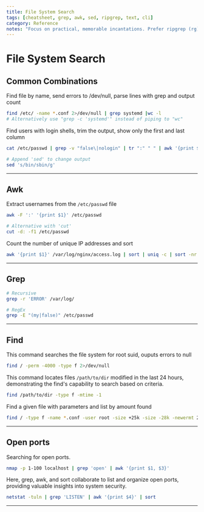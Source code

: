 ```yaml
---
title: File System Search
tags: [cheatsheet, grep, awk, sed, ripgrep, text, cli]
category: Reference
notes: "Focus on practical, memorable incantations. Prefer ripgrep (rg) where available for speed and sane defaults. GNU grep/awk/sed syntax assumed."
---
```


# File System Search

## Common Combinations

Find file by name, send errors to /dev/null, parse lines with grep and output count

```bash
find /etc/ -name *.conf 2>/dev/null | grep systemd |wc -l
# Alternatively use "grep -c 'systemd'" instead of piping to "wc" 
```

Find users with login shells, trim the output, show only the first and last column

```bash
cat /etc/passwd | grep -v "false\|nologin" | tr ":" " " | awk '{print $1, $NF}'

# Append 'sed' to change output
sed 's/bin/sbin/g'
```

---

## Awk

Extract usernames from the `/etc/passwd` file

```bash
awk -F ':' '{print $1}' /etc/passwd

# Alternative with 'cut'
cut -d: -f1 /etc/passwd
```

Count the number of unique IP addresses and sort

```bash
awk '{print $1}' /var/log/nginx/access.log | sort | uniq -c | sort -nr
```

---

## Grep

```bash
# Recursive
grep -r 'ERROR' /var/log/

# RegEx
grep -E "(my|false)" /etc/passwd
```

---

## Find

This command searches the file system for root suid, ouputs errors to null

```bash
find / -perm -4000 -type f 2>/dev/null
```

This command locates files `/path/to/dir` modified in the last 24 hours, demonstrating the find's capability to search based on criteria.

```bash
find /path/to/dir -type f -mtime -1
```

Find a given file with parameters and list by amount found

```bash
find / -type f -name *.conf -user root -size +25k -size -28k -newermt 2020-03-03 -exec ls -al {} \; 2>/dev/null | wc -l
```

---

## Open ports

Searching for open ports.

```bash
nmap -p 1-100 localhost | grep 'open' | awk '{print $1, $3}'
```

Here, grep, awk, and sort collaborate to list and organize open ports, providing valuable insights into system security.

```bash
netstat -tuln | grep 'LISTEN' | awk '{print $4}' | sort
```

---

